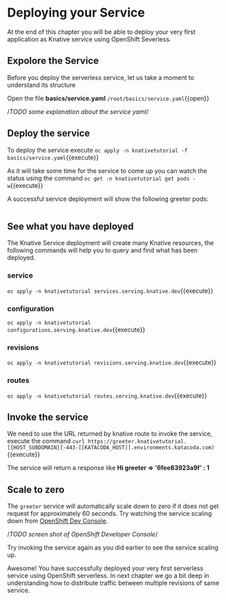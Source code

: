 # Deploying your Service

At the end of this chapter you will be able to  deploy your very first application as Knative service using OpenShift Severless.

## Expolore the Service

Before you deploy the serverless service, let us take a moment to  understand its structure

Open the file **basics/service.yaml** `/root/basics/service.yaml`{{open}}

/*TODO some explanation about the service yaml*/

## Deploy the service

To deploy the service execute `oc apply -n knativetutorial -f basics/service.yaml`{{execute}}

As it will take some time for the service to come up you can watch the status using the command `oc get -n knativetutorial get pods -w`{{execute}}

A successful service deployment will show the following greeter pods:

```shell

```

## See what you have deployed

The Knative Service deployment will create many Knative resources, the following commands will help you to query and find what has been deployed.

### service

`oc apply -n knativetutorial services.serving.knative.dev`{{execute}}

### configuration

`oc apply -n knativetutorial configurations.serving.knative.dev`{{execute}}

### revisions

`oc apply -n knativetutorial revisions.serving.knative.dev`{{execute}}

### routes

`oc apply -n knativetutorial routes.serving.knative.dev`{{execute}}

## Invoke the service

We need to use the URL returned by knative route to invoke the service, execute the command `curl https://greeter.knativetutorial.[[HOST_SUBDOMAIN]]-443-[[KATACODA_HOST]].environments.katacoda.com)`{{execute}}

The service will return a response like **Hi  greeter => '6fee83923a9f' : 1**

## Scale to zero

The `greeter` service will automatically scale down to zero if it does not get request for approximately 60 seconds. Try watching the service scaling down from [OpenShift Dev Console](https://console-openshift-console-[[HOST_SUBDOMAIN]]-443-[[KATACODA_HOST]].environments.katacoda.com).

/*TODO screen shot of OpenShift Developer Console*/

Try invoking the service again as you did earlier to see the service scaling up.

Awesome! You have successfully deployed your very first serverless service using OpenShift serverless. In next chapter we go a bit deep in understanding how to distribute traffic between multiple revisions of same service.
